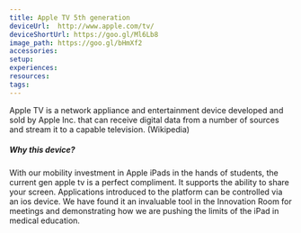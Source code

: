 ```yaml
---
title: Apple TV 5th generation
deviceUrl: 	http://www.apple.com/tv/
deviceShortUrl:	https://goo.gl/Ml6Lb8
image_path:	https://goo.gl/bHmXf2
accessories:
setup:
experiences:
resources:
tags:
---
```


Apple TV is a network appliance and entertainment device developed and sold by Apple Inc. that can receive digital data from a number of sources and stream it to a capable television. (Wikipedia)

##### Why this device?
With our mobility investment in Apple iPads in the hands of students, the current gen apple tv is a perfect compliment. It supports the ability to share your screen. Applications introduced to the platform can be controlled via an ios device. We have found it an invaluable tool in the Innovation Room for meetings and demonstrating how we are pushing the limits of the iPad in medical education.